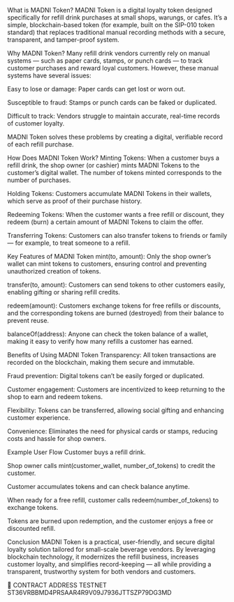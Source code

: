 What is MADNI Token?
MADNI Token is a digital loyalty token designed specifically for refill drink purchases at small shops, warungs, or cafes. It’s a simple, blockchain-based token (for example, built on the SIP-010 token standard) that replaces traditional manual recording methods with a secure, transparent, and tamper-proof system.

Why MADNI Token?
Many refill drink vendors currently rely on manual systems — such as paper cards, stamps, or punch cards — to track customer purchases and reward loyal customers. However, these manual systems have several issues:

Easy to lose or damage: Paper cards can get lost or worn out.

Susceptible to fraud: Stamps or punch cards can be faked or duplicated.

Difficult to track: Vendors struggle to maintain accurate, real-time records of customer loyalty.

MADNI Token solves these problems by creating a digital, verifiable record of each refill purchase.

How Does MADNI Token Work?
Minting Tokens:
When a customer buys a refill drink, the shop owner (or cashier) mints MADNI Tokens to the customer’s digital wallet. The number of tokens minted corresponds to the number of purchases.

Holding Tokens:
Customers accumulate MADNI Tokens in their wallets, which serve as proof of their purchase history.

Redeeming Tokens:
When the customer wants a free refill or discount, they redeem (burn) a certain amount of MADNI Tokens to claim the offer.

Transferring Tokens:
Customers can also transfer tokens to friends or family — for example, to treat someone to a refill.

Key Features of MADNI Token
mint(to, amount):
Only the shop owner’s wallet can mint tokens to customers, ensuring control and preventing unauthorized creation of tokens.

transfer(to, amount):
Customers can send tokens to other customers easily, enabling gifting or sharing refill credits.

redeem(amount):
Customers exchange tokens for free refills or discounts, and the corresponding tokens are burned (destroyed) from their balance to prevent reuse.

balanceOf(address):
Anyone can check the token balance of a wallet, making it easy to verify how many refills a customer has earned.

Benefits of Using MADNI Token
Transparency: All token transactions are recorded on the blockchain, making them secure and immutable.

Fraud prevention: Digital tokens can’t be easily forged or duplicated.

Customer engagement: Customers are incentivized to keep returning to the shop to earn and redeem tokens.

Flexibility: Tokens can be transferred, allowing social gifting and enhancing customer experience.

Convenience: Eliminates the need for physical cards or stamps, reducing costs and hassle for shop owners.

Example User Flow
Customer buys a refill drink.

Shop owner calls mint(customer_wallet, number_of_tokens) to credit the customer.

Customer accumulates tokens and can check balance anytime.

When ready for a free refill, customer calls redeem(number_of_tokens) to exchange tokens.

Tokens are burned upon redemption, and the customer enjoys a free or discounted refill.

Conclusion
MADNI Token is a practical, user-friendly, and secure digital loyalty solution tailored for small-scale beverage vendors. By leveraging blockchain technology, it modernizes the refill business, increases customer loyalty, and simplifies record-keeping — all while providing a transparent, trustworthy system for both vendors and customers.

🚀 CONTRACT ADDRESS TESTNET  
ST36VRBBMD4PRSAAR4R9V09J7936JTTSZP79DG3MD

